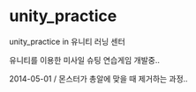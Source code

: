 unity_practice
==============

unity_practice in 유니티 러닝 센터

유니티를 이용한 미사일 슈팅 연습게임 개발중..

2014-05-01 / 몬스터가 총알에 맞을 때 제거하는 과정..

